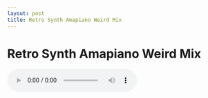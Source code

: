 ```yaml
---
layout: post
title: Retro Synth Amapiano Weird Mix
---
```


#  Retro Synth Amapiano Weird Mix

<audio controls>
  <source src="/assets/recs/RetroSynth_Amapiano_Mix.mp3" type="audio/mpeg">
Your browser does not support the audio element.
</audio>
